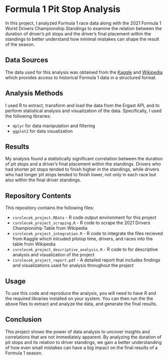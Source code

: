 # Formula 1 Pit Stop Analysis

In this project, I analyzed Formula 1 race data along with the 2021 Formula 1 World Drivers Championship Standings to examine the relation between the duration of driver’s pit stops and the driver’s final placement within the standings to better understand how minimal mistakes can shape the result of the season.

## Data Sources

The data used for this analysis was obtained from the [Kaggle](https://www.kaggle.com/datasets/rohanrao/formula-1-world-championship-1950-2020) and [Wikipedia](https://en.wikipedia.org/wiki/2021_Formula_One_World_Championship) which provides access to historical Formula 1 data in a structured format.

## Analysis Methods

I used R to extract, transform and load the data from the Ergast API, and to perform statistical analysis and visualization of the data. Specifically, I used the following libraries:

- `dplyr` for data manipulation and filtering
- `ggplot2` for data visualization

## Results

My analysis found a statistically significant correlation between the duration of pit stops and a driver’s final placement within the standings. Drivers who had shorter pit stops tended to finish higher in the standings, while drivers who had longer pit stops tended to finish lower, not only in each race but also within the final driver standings.

## Repository Contents

This repository contains the following files:

- `csrolecek_project.RData` - R code output environment for this project
- `csrolecek_project_scraping.R` - R code to scrape the 2021 Drivers Championship Table from Wikipedia
- `csrolecek_project_integration.R` - R code to integrate the files recieved from Kaggle which inlcuded pitstop time, drivers, and races into the table from Wikipedia
- `csrolecek_project_descriptive_analysis.R` - R code to for descriptive analysis and visualization of the project
- `csrolecek_project_report.pdf` - A detailed report that includes findings and visualizations used for analysis throughout the project


## Usage

To use this code and reproduce the analysis, you will need to have R and the required libraries installed on your system. You can then run the the above files to extract and analyze the data, and generate the final results.

## Conclusion

This project shows the power of data analysis to uncover insights and correlations that are not immediately apparent. By analyzing the duration of pit stops and its relation to driver standings, we gain a better understanding of how even small mistakes can have a big impact on the final results of a Formula 1 season.
